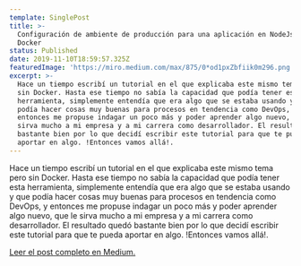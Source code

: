 ```yaml
---
template: SinglePost
title: >-
  Configuración de ambiente de producción para una aplicación en NodeJs con
  Docker
status: Published
date: 2019-11-10T18:59:57.325Z
featuredImage: 'https://miro.medium.com/max/875/0*od1pxZbfiik0m296.png'
excerpt: >-
  Hace un tiempo escribí un tutorial en el que explicaba este mismo tema pero
  sin Docker. Hasta ese tiempo no sabía la capacidad que podía tener esta
  herramienta, simplemente entendía que era algo que se estaba usando y que
  podía hacer cosas muy buenas para procesos en tendencia como DevOps, y
  entonces me propuse indagar un poco más y poder aprender algo nuevo, que le
  sirva mucho a mi empresa y a mi carrera como desarrollador. El resultado quedó
  bastante bien por lo que decidí escribir este tutorial para que te pueda
  aportar en algo. !Entonces vamos allá!.
---
```

Hace un tiempo escribí un tutorial en el que explicaba este mismo tema pero sin Docker. Hasta ese tiempo no sabía la capacidad que podía tener esta herramienta, simplemente entendía que era algo que se estaba usando y que podía hacer cosas muy buenas para procesos en tendencia como DevOps, y entonces me propuse indagar un poco más y poder aprender algo nuevo, que le sirva mucho a mi empresa y a mi carrera como desarrollador. El resultado quedó bastante bien por lo que decidí escribir este tutorial para que te pueda aportar en algo. !Entonces vamos allá!.

[Leer el post completo en Medium.](https://medium.com/@thianlopezz/configuraci%C3%B3n-de-ambiente-de-producci%C3%B3n-para-una-aplicaci%C3%B3n-en-node-js-con-docker-555bb8b91fd8)
